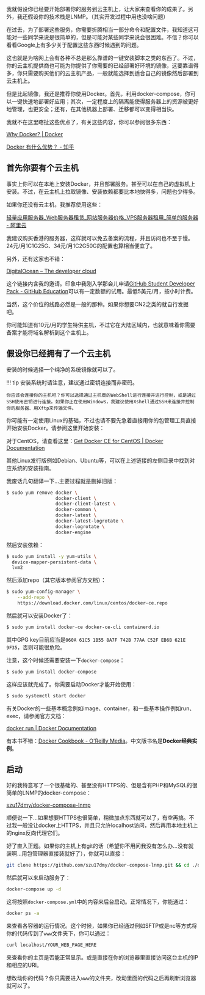 我就假设你已经要开始部署你的服务到云主机上，让大家来查看你的成果了。另外，我还假设你的技术栈是LNMP。（其实开发过程中用也没啥问题）

在过去，为了部署这些服务，你需要折腾相当一部分命令和配置文件，我知道这可能对一些同学来说是很简单的，但是可能对某些同学来说会很困难。不信？你可以看看Google上有多少关于配置这些东西时候遇到的问题。

这也就是为啥网上会有各种不总是那么靠谱的一键安装脚本之类的东西了。不过，你的云主机提供商也可能为你提供了你需要的已经部署好环境的镜像，这要靠谱得多，你只需要购买他们的云主机产品，一般就能选择到适合自己的镜像然后部署到云主机上。

但是比起镜像，我还是推荐你使用Docker。首先，利用docker-compose，你可以一键快速地部署好应用；其次，一定程度上的隔离能使得服务器上的资源被更好地管理，也更安全；还有，在其他机器上部署、迁移都可以变得相当快。

我就不在这里瞎扯这些优点了，有关这些内容，你可以参阅很多东西：

[Why Docker? | Docker](https://www.docker.com/why-docker)

[Docker 有什么优势？ - 知乎](https://www.zhihu.com/question/22871084)

## 首先你要有个云主机
事实上你可以在本地上安装Docker，并且部署服务。甚至可以在自己的虚拟机上安装。不过，在云主机上拉取镜像、安装依赖都要比本地快得多，问题也少得多。

如果你还没有云主机，我推荐使用这些：

[轻量应用服务器\_Web服务器租赁\_网站服务器价格\_VPS服务器租用\_简单的服务器 - 阿里云](https://cn.aliyun.com/product/swas)

我建议购买香港的服务器，这样就可以免去备案的流程，并且访问也不至于慢。24元/月1C1G25G、34元/月1C2G50G的配置也算相当便宜了。

另外，还有这家也不错：

[DigitalOcean – The developer cloud](https://m.do.co/c/680e3885cb0e)

这个链接内含我的邀请。印象中我刚入学那会儿申请[GitHub Student Developer Pack - GitHub Education](https://education.github.com/pack)可以有一定数额的试用。最低5美元/月，按小时计费。

当然，这个价位的线路必然是一般的那种。如果你想要CN2之类的就自行发掘吧。

你可能知道有10元/月的学生特供主机，不过它在大陆区域内，也就意味着你需要备案才能将域名解析到这个主机上。

## 假设你已经拥有了一个云主机
安装的时候选择一个纯净的系统镜像就可以了。

!!! tip
    安装系统时请注意，建议通过密钥连接而非密码。
    
    你应该会连接你的主机吧？你可以选择通过主机商的WebShell进行连接并进行控制，或是通过SSH使用密钥进行连接。如果你正在使用Windows，我建议使用Xshell通过SSH来连接并控制你的服务器、用Xftp来传输文件。

你可能有一定使用Linux的基础，不过也请不要先急着直接用你的包管理工具直接开始安装Docker。请参阅这里开始安装：

对于CentOS，请查看这里：[Get Docker CE for CentOS | Docker Documentation](https://docs.docker.com/install/linux/docker-ce/centos/)

其他Linux发行版例如Debian、Ubuntu等，可以在上述链接的左侧目录中找到对应系统的安装指南。

我废话几句翻译一下...主要过程就是删掉旧版：

``` bash
$ sudo yum remove docker \
                  docker-client \
                  docker-client-latest \
                  docker-common \
                  docker-latest \
                  docker-latest-logrotate \
                  docker-logrotate \
                  docker-engine
```

然后安装依赖：

``` bash
$ sudo yum install -y yum-utils \
  device-mapper-persistent-data \
  lvm2
```

然后添加repo（其它版本参阅官方文档）：

``` bash
$ sudo yum-config-manager \
    --add-repo \
    https://download.docker.com/linux/centos/docker-ce.repo
```

然后就可以安装Docker了：

``` bash
$ sudo yum install docker-ce docker-ce-cli containerd.io
```

其中GPG key目前应当是`060A 61C5 1B55 8A7F 742B 77AA C52F EB6B 621E 9F35`，否则可能很危险。

注意，这个时候还需要安装一下`docker-compose`：

``` bash
$ sudo yum install docker-compose
```

这样应该就完成了。你需要启动Docker才能开始使用：

``` bash
$ sudo systemctl start docker
```

有关Docker的一些基本概念例如image、container，和一些基本操作例如run、exec，请参阅官方文档：

[docker run | Docker Documentation](https://docs.docker.com/engine/reference/commandline/run/)

有本书不错：[Docker Cookbook - O'Reilly Media](http://shop.oreilly.com/product/0636920036791.do)。中文版书名是**Docker经典实例**。

## 启动
好的我特意写了一个很基础的、甚至没有HTTPS的、但是含有PHP和MySQL的很简单的LNMP的docker-compose：

[szu17dmy/docker-compose-lnmp](https://github.com/szu17dmy/docker-compose-lnmp)

顺便说一下...如果想要HTTPS也很简单，稍微加点东西就可以了，有空再搞。不过我一般没让docker上HTTPS，并且只允许localhost访问，然后再用本地主机上的nginx反向代理它们。

好了直入正题。如果你的主机上有git的话（希望你不用问我没有怎么办...没有就装啊...用包管理器直接装就好了），你就可以直接：

``` bash
git clone https://github.com/szu17dmy/docker-compose-lnmp.git && cd ./docker-compose-lnmp
```

然后就可以来启动服务了：

``` bash
docker-compose up -d
```

这将按照`docker-compose.yml`中的内容来后台启动。正常情况下，你能通过：

``` bash
docker ps -a
```

来查看各容器的运行情况。这个时候，如果你已经通过例如SFTP或是nc等方式将你的代码传到了`www`文件夹下，你可以通过：

``` bash
curl localhost/YOUR_WEB_PAGE_HERE
```

来查看你的主页是否能正常显示。或是直接在你的浏览器里直接访问这台主机的IP和相应的URI。

想改动你的代码？你只需要进入`www`的文件夹，改动里面的代码之后再刷新浏览器就可以了。
